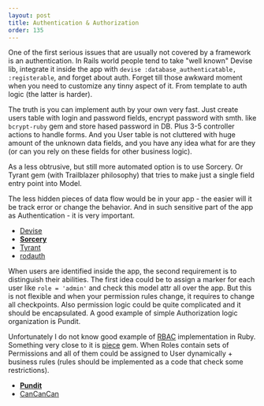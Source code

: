 ```yaml
---
layout: post
title: Authentication & Authorization
order: 135
---
```


One of the first serious issues that are usually not covered by a framework is an authentication. In Rails world people tend to take "well known" Devise lib, integrate it inside the app with `devise :database_authenticatable, :registerable`, and forget about auth. Forget till those awkward moment when you need to customize any tinny aspect of it. From template to auth logic (the latter is harder).

The truth is you can implement auth by your own very fast. Just create users table with login and password fields, encrypt password with smth. like `bcrypt-ruby` gem and store hased password in DB. Plus 3-5 controller actions to handle forms. And you User table is not cluttered with huge amount of the unknown data fields, and you have any idea what for are they (or can you rely on these fields for other business logic).

As a less obtrusive, but still more automated option is to use Sorcery. Or Tyrant gem (with Trailblazer philosophy) that tries to make just a single field entry point into Model.

The less hidden pieces of data flow would be in your app - the easier will it be track error or change the behavior. And in such sensitive part of the app as Authentication - it is very important.

* [Devise](https://github.com/plataformatec/devise)
* [**Sorcery**](https://github.com/NoamB/sorcery)
* [Tyrant](https://github.com/apotonick/tyrant)
* [rodauth](http://rodauth.jeremyevans.net)

When users are identified inside the app, the second requirement is to distinguish their abilities. The first idea could be to assign a marker for each user like `role = 'admin'` and check this model attr all over the app. But this is not flexible and when your permission rules change, it requires to change all checkpoints. Also permission logic could be quite complicated and it should be encapsulated. A good example of simple Authorization logic organization is Pundit.

Unfortunately I do not know good example of [RBAC](https://en.wikipedia.org/wiki/Role-based_access_control) implementation in Ruby. Something very close to it is [piece](https://github.com/ThoughtWorksStudios/piece) gem. When Roles contain sets of Permissions and all of them could be assigned to User dynamically + business rules (rules should be implemented as a code that check some restrictions).
 
* [**Pundit**](https://github.com/elabs/pundit)
* [CanCanCan](https://github.com/CanCanCommunity/cancancan)
